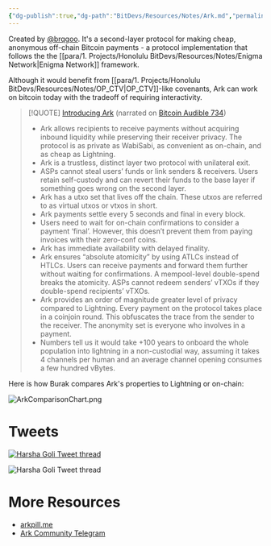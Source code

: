 ```yaml
---
{"dg-publish":true,"dg-path":"BitDevs/Resources/Notes/Ark.md","permalink":"/bit-devs/resources/notes/ark/","title":"Ark","noteIcon":"3","created":"2023-05-25T08:46:04.999-10:00","updated":"2023-05-28T11:03:50.133-10:00"}
---
```



Created by [@brqgoo](https://twitter.com/brqgoo). It's a second-layer protocol for making cheap, anonymous off-chain Bitcoin payments - a protocol implementation that follows the the [[para/1. Projects/Honolulu BitDevs/Resources/Notes/Enigma Network\|Enigma Network]] framework.

Although it would benefit from [[para/1. Projects/Honolulu BitDevs/Resources/Notes/OP_CTV\|OP_CTV]]-like covenants, Ark can work on bitcoin today with the tradeoff of requiring interactivity.

> [!QUOTE] [Introducing Ark](https://burakkeceli.medium.com/introducing-ark-6f87ae45e272) (narrated on [Bitcoin Audible 734](https://fountain.fm/episode/HwfNHEd6chfAsaAqvtYA))
> - Ark allows recipients to receive payments without acquiring inbound liquidity while preserving their receiver privacy. The protocol is as private as WabiSabi, as convenient as on-chain, and as cheap as Lightning.
> - Ark is a trustless, distinct layer two protocol with unilateral exit.
> - ASPs cannot steal users’ funds or link senders & receivers. Users retain self-custody and can revert their funds to the base layer if something goes wrong on the second layer.
> - Ark has a utxo set that lives off the chain. These utxos are referred to as virtual utxos or vtxos in short.
> - Ark payments settle every 5 seconds and final in every block.
> - Users need to wait for on-chain confirmations to consider a payment ‘final’. However, this doesn’t prevent them from paying invoices with their zero-conf coins.
> - Ark has immediate availability with delayed finality.
> - Ark ensures “absolute atomicity” by using ATLCs instead of HTLCs. Users can receive payments and forward them further without waiting for confirmations. A mempool-level double-spend breaks the atomicity. ASPs cannot redeem senders’ vTXOs if they double-spend recipients’ vTXOs.
> - Ark provides an order of magnitude greater level of privacy compared to Lightning. Every payment on the protocol takes place in a coinjoin round. This obfuscates the trace from the sender to the receiver. The anonymity set is everyone who involves in a payment.
> - Numbers tell us it would take +100 years to onboard the whole population into lightning in a non-custodial way, assuming it takes 4 channels per human and an average channel opening consumes a few hundred vBytes.

Here is how Burak compares Ark's properties to Lightning or on-chain:

![ArkComparisonChart.png](/img/user/para/artifacts/ArkComparisonChart.png)

# Tweets


[![Harsha Goli Tweet thread](https://twitter.com/_arshbot/status/1661929814427860997)](https://twitter.com/_arshbot/status/1661929814427860997)




![Harsha Goli Tweet thread](https://twitter.com/_arshbot/status/1661929814427860997)






# More Resources
- [arkpill.me](https://www.arkpill.me/)
- [Ark Community Telegram](https://t.me/ark_network_community)
